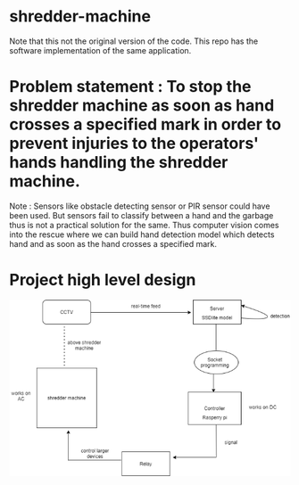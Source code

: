 # shredder-machine

Note that this not the original version of the code. This repo has the software implementation of the same application.

# Problem statement : To stop the shredder machine as soon as hand crosses a specified mark in order to prevent injuries to the operators' hands handling the shredder machine.
Note : Sensors like obstacle detecting sensor or PIR sensor could have been used. But sensors fail to classify between a hand and the garbage thus is not a practical solution for        the same.
Thus computer vision comes into the rescue where we can build hand detection model which detects hand and as soon as the hand crosses a specified mark.

# Project high level design
<img src="https://github.com/Shyam-AI/shredder-machine/blob/master/shredder-proj-plan.png" width="800px" height="auto">
